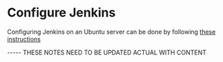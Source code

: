 # Configure Jenkins

Configuring Jenkins on an Ubuntu server can be done by following [these instructions](https://linuxize.com/post/how-to-install-jenkins-on-ubuntu-18-04/)

----- THESE NOTES NEED TO BE UPDATED ACTUAL WITH CONTENT
